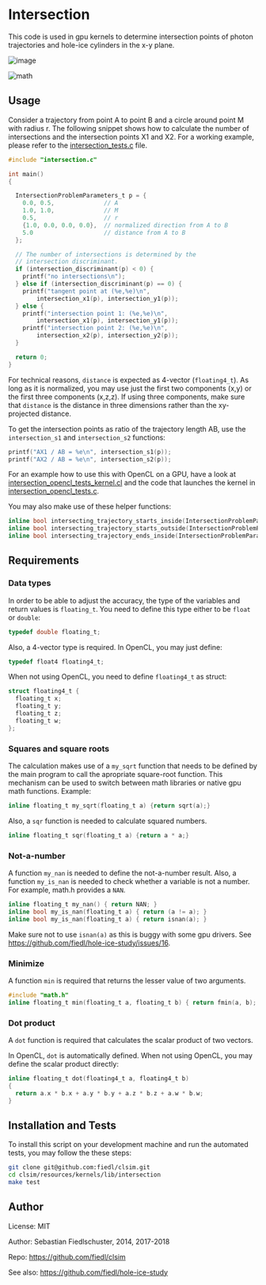 # Intersection

This code is used in gpu kernels to determine intersection points of photon trajectories and hole-ice cylinders in the x-y plane.

![image](https://user-images.githubusercontent.com/1679688/36549728-c613aa2c-17f3-11e8-856e-f00f4f32288f.png)

![math](https://user-images.githubusercontent.com/1679688/36590656-a6b4b940-188f-11e8-8f14-f0955b154204.png)

## Usage

Consider a trajectory from point A to point B and a circle around point M with radius r. The following snippet shows how to calculate the number of intersections and the intersection points X1 and X2. For a working example, please refer to the [intersection_tests.c](intersection_tests.c) file.

```c
#include "intersection.c"

int main()
{

  IntersectionProblemParameters_t p = {
    0.0, 0.5,              // A
    1.0, 1.0,              // M
    0.5,                   // r
    {1.0, 0.0, 0.0, 0.0},  // normalized direction from A to B
    5.0                    // distance from A to B
  };

  // The number of intersections is determined by the
  // intersection discriminant.
  if (intersection_discriminant(p) < 0) {
    printf("no intersections\n");
  } else if (intersection_discriminant(p) == 0) {
    printf("tangent point at (%e,%e)\n",
        intersection_x1(p), intersection_y1(p));
  } else {
    printf("intersection point 1: (%e,%e)\n",
        intersection_x1(p), intersection_y1(p));
    printf("intersection point 2: (%e,%e)\n",
        intersection_x2(p), intersection_y2(p));
  }

  return 0;
}
```

For technical reasons, `distance` is expected as 4-vector (`floating4_t`). As long as it is normalized, you may use just the first two components (x,y) or the first three components (x,z,z). If using three components, make sure that `distance` is the distance in three dimensions rather than the xy-projected distance.

To get the intersection points as ratio of the trajectory length AB, use the `intersection_s1` and `intersection_s2` functions:

```c
printf("AX1 / AB = %e\n", intersection_s1(p));
printf("AX2 / AB = %e\n", intersection_s2(p));
```

For an example how to use this with OpenCL on a GPU, have a look at [intersection_opencl_tests_kernel.cl](intersection_opencl_tests_kernel.cl) and the code that launches the kernel in [intersection_opencl_tests.c](intersection_opencl_tests.c).

You may also make use of these helper functions:

```c
inline bool intersecting_trajectory_starts_inside(IntersectionProblemParameters_t p)
inline bool intersecting_trajectory_starts_outside(IntersectionProblemParameters_t p)
inline bool intersecting_trajectory_ends_inside(IntersectionProblemParameters_t p)
```

## Requirements

### Data types

In order to be able to adjust the accuracy, the type of the variables and return values is `floating_t`. You need to define this type either to be `float` or `double`:

```c
typedef double floating_t;
```

Also, a 4-vector type is required. In OpenCL, you may just define:

```c
typedef float4 floating4_t;
```

When not using OpenCL, you need to define `floating4_t` as struct:

```c
struct floating4_t {
  floating_t x;
  floating_t y;
  floating_t z;
  floating_t w;
};
```

### Squares and square roots

The calculation makes use of a `my_sqrt` function that needs to be defined by the main program to call the apropriate square-root function. This mechanism can be used to switch between math libraries or native gpu math functions. Example:

```c
inline floating_t my_sqrt(floating_t a) {return sqrt(a);}
```

Also, a `sqr` function is needed to calculate squared numbers.

```c
inline floating_t sqr(floating_t a) {return a * a;}
```

### Not-a-number

A function `my_nan` is needed to define the not-a-number result. Also, a function `my_is_nan` is needed to check whether a variable is not a number. For example, math.h provides a `NAN`.

```c
inline floating_t my_nan() { return NAN; }
inline bool my_is_nan(floating_t a) { return (a != a); }
inline bool my_is_nan(floating_t a) { return isnan(a); }
```

Make sure not to use `isnan(a)` as this is buggy with some gpu drivers. See https://github.com/fiedl/hole-ice-study/issues/16.

### Minimize

A function `min` is required that returns the lesser value of two arguments.

```c
#include "math.h"
inline floating_t min(floating_t a, floating_t b) { return fmin(a, b); }
```

### Dot product

A `dot` function is required that calculates the scalar product of two vectors.

In OpenCL, `dot` is automatically defined. When not using OpenCL, you may define the scalar product directly:

```c
inline floating_t dot(floating4_t a, floating4_t b)
{
  return a.x * b.x + a.y * b.y + a.z * b.z + a.w * b.w;
}
```

## Installation and Tests

To install this script on your development machine and run the automated tests, you may follow the these steps:

```bash
git clone git@github.com:fiedl/clsim.git
cd clsim/resources/kernels/lib/intersection
make test
```

## Author

License: MIT

Author: Sebastian Fiedlschuster, 2014, 2017-2018

Repo: https://github.com/fiedl/clsim

See also: https://github.com/fiedl/hole-ice-study
